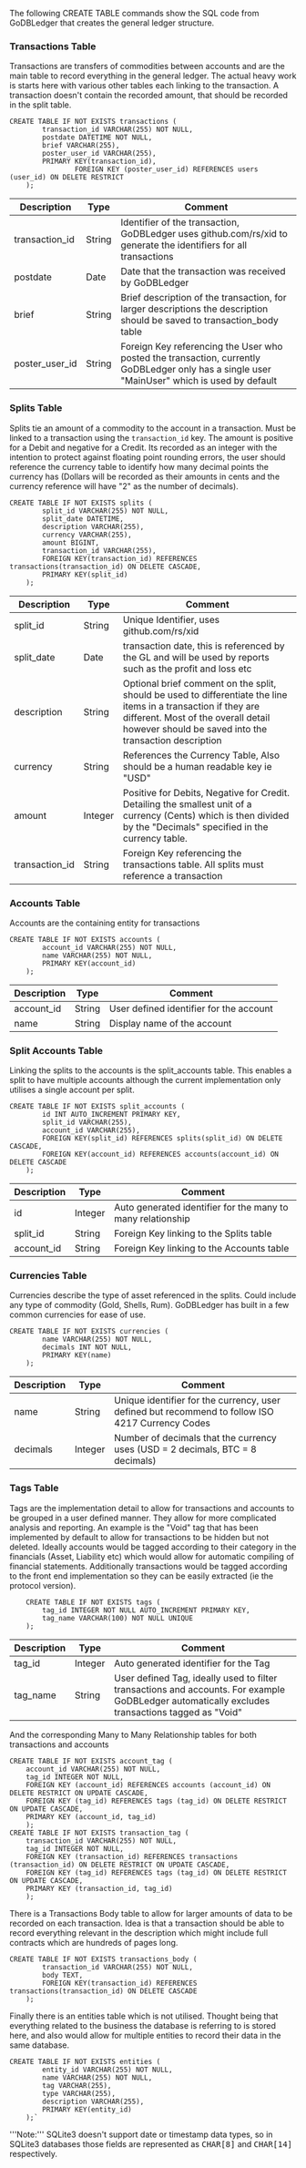 The following CREATE TABLE commands show the SQL code from GoDBLedger that creates the general ledger structure.

### Transactions Table

Transactions are transfers of commodities between accounts and are the main table to record everything in the general ledger. The actual heavy work is starts here with various other tables each linking to the transaction. A transaction doesn't contain the recorded amount, that should be recorded in the split table. 

```
CREATE TABLE IF NOT EXISTS transactions (
		transaction_id VARCHAR(255) NOT NULL,
		postdate DATETIME NOT NULL,
		brief VARCHAR(255),
		poster_user_id VARCHAR(255),
		PRIMARY KEY(transaction_id),
                FOREIGN KEY (poster_user_id) REFERENCES users (user_id) ON DELETE RESTRICT
	);
```
| Description    | Type   | Comment                                                                                                                                      |
|----------------|--------|----------------------------------------------------------------------------------------------------------------------------------------------|
| transaction_id | String | Identifier of the transaction, GoDBLedger uses github.com/rs/xid to generate the identifiers for all transactions                            |
| postdate       | Date   | Date that the transaction was received by GoDBLedger                                                                                         |
| brief          | String | Brief description of the transaction, for larger descriptions the description should be saved to transaction_body table                      |
| poster_user_id | String | Foreign Key referencing the User who posted the transaction, currently GoDBLedger only has a single user "MainUser" which is used by default |


### Splits Table

Splits tie an amount of a commodity to the account in a transaction. Must be linked to a transaction using the `transaction_id` key. The amount is positive for a Debit and negative for a Credit. Its recorded as an integer with the intention to protect against floating point rounding errors, the user should reference the currency table to identify how many decimal points the currency has (Dollars will be recorded as their amounts in cents and the currency reference will have "2" as the number of decimals). 
```
CREATE TABLE IF NOT EXISTS splits (
		split_id VARCHAR(255) NOT NULL,
		split_date DATETIME,
		description VARCHAR(255),
		currency VARCHAR(255),
		amount BIGINT,
		transaction_id VARCHAR(255),
		FOREIGN KEY(transaction_id) REFERENCES transactions(transaction_id) ON DELETE CASCADE,
		PRIMARY KEY(split_id)
	);
```
| Description    | Type    | Comment                                                                                                                                                                                                          |
|----------------|---------|------------------------------------------------------------------------------------------------------------------------------------------------------------------------------------------------------------------|
| split_id       | String  | Unique Identifier, uses github.com/rs/xid                                                                                                                                                                        |
| split_date     | Date    | transaction date, this is referenced by the GL and will be used by reports such as the profit and loss etc                                                                                                       |
| description    | String  | Optional brief comment on the split, should be used to differentiate the line items in a transaction if they are different. Most of the overall detail however should be saved into the transaction description  |
| currency       | String  | References the Currency Table, Also should be a human readable key ie "USD"                                                                                                                                      |
| amount         | Integer | Positive for Debits, Negative for Credit. Detailing the smallest unit of a currency (Cents) which is then divided by the "Decimals" specified in the currency table.                                             |
| transaction_id | String  | Foreign Key referencing the transactions table. All splits must reference a transaction                                                                                                                          |

### Accounts Table

Accounts are the containing entity for transactions
```
CREATE TABLE IF NOT EXISTS accounts (
		account_id VARCHAR(255) NOT NULL,
		name VARCHAR(255) NOT NULL,
		PRIMARY KEY(account_id)
	);
```
| Description | Type   | Comment                                 |
|-------------|--------|-----------------------------------------|
| account_id  | String | User defined identifier for the account |
| name        | String | Display name of the account             |


### Split Accounts Table
Linking the splits to the accounts is the split_accounts table. This enables a split to have multiple accounts although the current implementation only utilises a single account per split.
```
CREATE TABLE IF NOT EXISTS split_accounts (
		id INT AUTO_INCREMENT PRIMARY KEY,
		split_id VARCHAR(255),
		account_id VARCHAR(255),
		FOREIGN KEY(split_id) REFERENCES splits(split_id) ON DELETE CASCADE,
		FOREIGN KEY(account_id) REFERENCES accounts(account_id) ON DELETE CASCADE
	);
```
| Description | Type    | Comment                                                     |
|-------------|---------|-------------------------------------------------------------|
| id          | Integer | Auto generated identifier for the many to many relationship |
| split_id    | String  | Foreign Key linking to the Splits table                     |
| account_id  | String  | Foreign Key linking to the Accounts table                   |

### Currencies Table

Currencies describe the type of asset referenced in the splits. Could include any type of commodity (Gold, Shells, Rum). GoDBLedger has built in a few common currencies for ease of use.
```
CREATE TABLE IF NOT EXISTS currencies (
		name VARCHAR(255) NOT NULL,
		decimals INT NOT NULL,
		PRIMARY KEY(name)
	);
```
| Description | Type    | Comment                                                                                          |
|-------------|---------|--------------------------------------------------------------------------------------------------|
| name        | String  | Unique identifier for the currency, user defined but recommend to follow ISO 4217 Currency Codes |
| decimals    | Integer | Number of decimals that the currency uses (USD = 2 decimals, BTC = 8 decimals)                   |

### Tags Table

Tags are the implementation detail to allow for transactions and accounts to be grouped in a user defined manner. They allow for more complicated analysis and reporting. An example is the "Void" tag that has been implemented by default to allow for transactions to be hidden but not deleted. Ideally accounts would be tagged according to their category in the financials (Asset, Liability etc) which would allow for automatic compiling of financial statements. Additionally transactions would be tagged according to the front end implementation so they can be easily extracted (ie the protocol version).

```
	CREATE TABLE IF NOT EXISTS tags (
		tag_id INTEGER NOT NULL AUTO_INCREMENT PRIMARY KEY,
		tag_name VARCHAR(100) NOT NULL UNIQUE
	);
```
| Description | Type    | Comment                                                                                                                                         |
|-------------|---------|-------------------------------------------------------------------------------------------------------------------------------------------------|
| tag_id      | Integer | Auto generated identifier for the Tag                                                                                                           |
| tag_name    | String  | User defined Tag, ideally used to filter transactions and accounts. For example GoDBLedger automatically excludes transactions tagged as "Void" |

And the corresponding Many to Many Relationship tables for both transactions and accounts
```	
CREATE TABLE IF NOT EXISTS account_tag (
    account_id VARCHAR(255) NOT NULL,
    tag_id INTEGER NOT NULL,
    FOREIGN KEY (account_id) REFERENCES accounts (account_id) ON DELETE RESTRICT ON UPDATE CASCADE,
    FOREIGN KEY (tag_id) REFERENCES tags (tag_id) ON DELETE RESTRICT ON UPDATE CASCADE,
    PRIMARY KEY (account_id, tag_id)
	);
CREATE TABLE IF NOT EXISTS transaction_tag (
    transaction_id VARCHAR(255) NOT NULL,
    tag_id INTEGER NOT NULL,
    FOREIGN KEY (transaction_id) REFERENCES transactions (transaction_id) ON DELETE RESTRICT ON UPDATE CASCADE,
    FOREIGN KEY (tag_id) REFERENCES tags (tag_id) ON DELETE RESTRICT ON UPDATE CASCADE,
    PRIMARY KEY (transaction_id, tag_id)
	);
```

There is a Transactions Body table to allow for larger amounts of data to be recorded on each transaction. Idea is that a transaction should be able to record everything relevant in the description which might include full contracts which are hundreds of pages long.

```
CREATE TABLE IF NOT EXISTS transactions_body (
		transaction_id VARCHAR(255) NOT NULL,
		body TEXT,
		FOREIGN KEY(transaction_id) REFERENCES transactions(transaction_id) ON DELETE CASCADE
	);
```

Finally there is an entities table which is not utilised. Thought being that everything related to the business the database is referring to is stored here, and also would allow for multiple entities to record their data in the same database. 
```
CREATE TABLE IF NOT EXISTS entities (
		entity_id VARCHAR(255) NOT NULL,
		name VARCHAR(255) NOT NULL,
		tag VARCHAR(255),
		type VARCHAR(255),
		description VARCHAR(255),
		PRIMARY KEY(entity_id)
	);`
```

'''Note:''' SQLite3 doesn't support date or timestamp data types, so in SQLite3 databases those fields are represented as <tt>CHAR[8]</tt> and <tt>CHAR[14]</tt> respectively.
